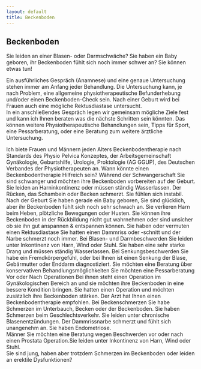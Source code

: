 ```yaml
---
layout: default
title: Beckenboden
---
```


## Beckenboden
Sie leiden an einer Blasen- oder Darmschwäche? Sie haben ein Baby geboren, ihr Beckenboden fühlt sich noch immer schwer an? Sie können etwas tun! 



Ein ausführliches Gespräch (Anamnese) und eine genaue Untersuchung stehen immer am Anfang jeder Behandlung. Die Untersuchung kann, je nach Problem, eine allgemeine physiotherapeutische Befunderhebung und/oder einen Beckenboden-Check sein. Nach einer Geburt wird bei Frauen auch eine mögliche Rektusdiastase untersucht.   
In ein anschließendes Gespräch legen wir gemeinsam mögliche Ziele fest und kann ich Ihnen beraten was die nächste Schritten sein könnten. Das können weitere Physiotherapeutische Behandlungen sein, Tipps für Sport, eine Pessarberatung, oder eine Beratung zum weitere ärztliche Untersuchung.

Ich biete Frauen und Männern jeden Alters Beckenbodentherapie nach Standards des Physio Pelvica Konzeptes, der Arbeitsgemeinschaft Gynäkologie, Geburtshilfe, Urologie, Proktologie (AG GGUP), des Deutschen Verbandes der Physiotherapeuten an.
Wann könnte einen Beckenbodentherapie Hilfreich sein?
Während der Schwangerschaft 
Sie sind schwanger und möchten ihre Beckenboden vorbereiten auf der Geburt.
Sie leiden an Harninkontinenz oder müssen ständig Wasserlassen.
Der Rücken, das Schambein oder Becken schmerzt. 
Sie fühlen sich instabil.
Nach der Geburt
Sie haben gerade ein Baby geboren, Sie sind glücklich, aber ihr Beckenboden fühlt sich noch sehr schwach an. 
Sie verlieren Harn beim Heben, plötzliche Bewegungen oder Husten. 
Sie können ihre Beckenboden in der Rückbildung nicht gut wahrnehmen oder sind unsicher ob sie ihn gut anspannen & entspannen können. 
Sie haben oder vermuten einen Rektusdiastase
Sie hatten einen Dammriss oder -schnitt und der Narbe schmerzt noch immer.
Bei Blasen- und Darmbeschwerden
Sie leiden unter Inkontinenz von Harn, Wind oder Stuhl.
Sie haben eine sehr starke Drang und müssen ständig Wasserlassen.
Bei Senkungsbeschwerden
Sie habe ein Fremdkörpergefühl, oder bei Ihnen ist einen Senkung der Blase, Gebärmutter oder Enddarm diagnostiziert.
Sie möchten eine Beratung über konservativen Behandlungsmöglichkeiten
Sie möchten eine Pessarberatung
Vor oder Nach Operationen
Bei ihnen steht einen Operation im Gynäkologischen Bereich an und sie möchten ihre Beckenboden in eine bessere Kondition bringen.
Sie hatten einen Operation und möchten zusätzlich ihre Beckenboden stärken.
Der Arzt hat Ihnen einen Beckenbodentherapie empfohlen.
Bei Beckenschmerzen
Sie habe Schmerzen im Unterbauch, Becken oder der Beckenboden. 
Sie haben Schmerzen beim Geschlechtsverkehr.
Sie leiden unter chronische Blasenentzündungen.
Der Dammrissnarbe schmerzt und fühlt sich unangenehm an.
Sie haben Endometriose.  
Männer
Sie möchten eine Beratung wegen Beschwerden vor oder nach einen Prostata Operation.Sie leiden unter Inkontinenz von Harn, Wind oder Stuhl.                          
Sie sind jung, haben aber trotzdem Schmerzen im Beckenboden oder leiden an erektile Dysfunktionen?
